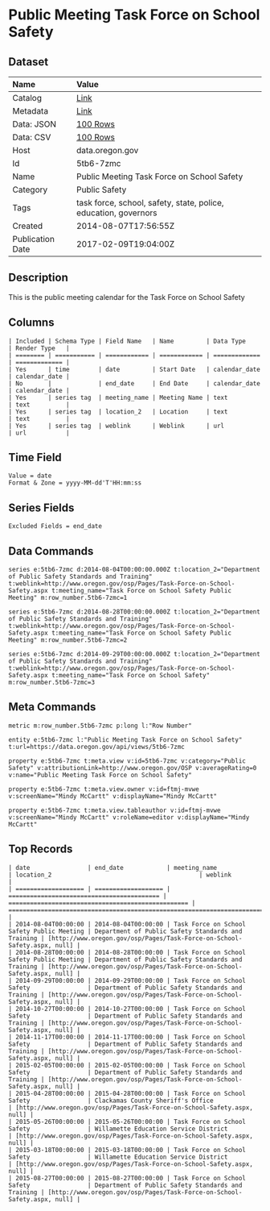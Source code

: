 # Public Meeting Task Force on School Safety

## Dataset

| Name | Value |
| :--- | :---- |
| Catalog | [Link](https://catalog.data.gov/dataset/public-meeting-task-force-on-school-safety-acbb3) |
| Metadata | [Link](https://data.oregon.gov/api/views/5tb6-7zmc) |
| Data: JSON | [100 Rows](https://data.oregon.gov/api/views/5tb6-7zmc/rows.json?max_rows=100) |
| Data: CSV | [100 Rows](https://data.oregon.gov/api/views/5tb6-7zmc/rows.csv?max_rows=100) |
| Host | data.oregon.gov |
| Id | 5tb6-7zmc |
| Name | Public Meeting Task Force on School Safety |
| Category | Public Safety |
| Tags | task force, school, safety, state, police, education, governors |
| Created | 2014-08-07T17:56:55Z |
| Publication Date | 2017-02-09T19:04:00Z |

## Description

This is the public meeting calendar for the Task Force on School Safety

## Columns

```ls
| Included | Schema Type | Field Name   | Name         | Data Type     | Render Type   |
| ======== | =========== | ============ | ============ | ============= | ============= |
| Yes      | time        | date         | Start Date   | calendar_date | calendar_date |
| No       |             | end_date     | End Date     | calendar_date | calendar_date |
| Yes      | series tag  | meeting_name | Meeting Name | text          | text          |
| Yes      | series tag  | location_2   | Location     | text          | text          |
| Yes      | series tag  | weblink      | Weblink      | url           | url           |
```

## Time Field

```ls
Value = date
Format & Zone = yyyy-MM-dd'T'HH:mm:ss
```

## Series Fields

```ls
Excluded Fields = end_date
```

## Data Commands

```ls
series e:5tb6-7zmc d:2014-08-04T00:00:00.000Z t:location_2="Department of Public Safety Standards and Training" t:weblink=http://www.oregon.gov/osp/Pages/Task-Force-on-School-Safety.aspx t:meeting_name="Task Force on School Safety Public Meeting" m:row_number.5tb6-7zmc=1

series e:5tb6-7zmc d:2014-08-28T00:00:00.000Z t:location_2="Department of Public Safety Standards and Training" t:weblink=http://www.oregon.gov/osp/Pages/Task-Force-on-School-Safety.aspx t:meeting_name="Task Force on School Safety Public Meeting" m:row_number.5tb6-7zmc=2

series e:5tb6-7zmc d:2014-09-29T00:00:00.000Z t:location_2="Department of Public Safety Standards and Training" t:weblink=http://www.oregon.gov/osp/Pages/Task-Force-on-School-Safety.aspx t:meeting_name="Task Force on School Safety" m:row_number.5tb6-7zmc=3
```

## Meta Commands

```ls
metric m:row_number.5tb6-7zmc p:long l:"Row Number"

entity e:5tb6-7zmc l:"Public Meeting Task Force on School Safety" t:url=https://data.oregon.gov/api/views/5tb6-7zmc

property e:5tb6-7zmc t:meta.view v:id=5tb6-7zmc v:category="Public Safety" v:attributionLink=http://www.oregon.gov/OSP v:averageRating=0 v:name="Public Meeting Task Force on School Safety"

property e:5tb6-7zmc t:meta.view.owner v:id=ftmj-mvwe v:screenName="Mindy McCartt" v:displayName="Mindy McCartt"

property e:5tb6-7zmc t:meta.view.tableauthor v:id=ftmj-mvwe v:screenName="Mindy McCartt" v:roleName=editor v:displayName="Mindy McCartt"
```

## Top Records

```ls
| date                | end_date            | meeting_name                               | location_2                                         | weblink                                                                  | 
| =================== | =================== | ========================================== | ================================================== | ======================================================================== | 
| 2014-08-04T00:00:00 | 2014-08-04T00:00:00 | Task Force on School Safety Public Meeting | Department of Public Safety Standards and Training | [http://www.oregon.gov/osp/Pages/Task-Force-on-School-Safety.aspx, null] | 
| 2014-08-28T00:00:00 | 2014-08-28T00:00:00 | Task Force on School Safety Public Meeting | Department of Public Safety Standards and Training | [http://www.oregon.gov/osp/Pages/Task-Force-on-School-Safety.aspx, null] | 
| 2014-09-29T00:00:00 | 2014-09-29T00:00:00 | Task Force on School Safety                | Department of Public Safety Standards and Training | [http://www.oregon.gov/osp/Pages/Task-Force-on-School-Safety.aspx, null] | 
| 2014-10-27T00:00:00 | 2014-10-27T00:00:00 | Task Force on School Safety                | Department of Public Safety Standards and Training | [http://www.oregon.gov/osp/Pages/Task-Force-on-School-Safety.aspx, null] | 
| 2014-11-17T00:00:00 | 2014-11-17T00:00:00 | Task Force on School Safety                | Department of Public Safety Standards and Training | [http://www.oregon.gov/osp/Pages/Task-Force-on-School-Safety.aspx, null] | 
| 2015-02-05T00:00:00 | 2015-02-05T00:00:00 | Task Force on School Safety                | Department of Public Safety Standards and Training | [http://www.oregon.gov/osp/Pages/Task-Force-on-School-Safety.aspx, null] | 
| 2015-04-28T00:00:00 | 2015-04-28T00:00:00 | Task Force on School Safety                | Clackamas County Sheriff's Office                  | [http://www.oregon.gov/osp/Pages/Task-Force-on-School-Safety.aspx, null] | 
| 2015-05-26T00:00:00 | 2015-05-26T00:00:00 | Task Force on School Safety                | Willamette Education Service District              | [http://www.oregon.gov/osp/Pages/Task-Force-on-School-Safety.aspx, null] | 
| 2015-03-18T00:00:00 | 2015-03-18T00:00:00 | Task Force on School Safety                | Willamette Education Service District              | [http://www.oregon.gov/osp/Pages/Task-Force-on-School-Safety.aspx, null] | 
| 2015-08-27T00:00:00 | 2015-08-27T00:00:00 | Task Force on School Safety                | Department of Public Safety Standards and Training | [http://www.oregon.gov/osp/Pages/Task-Force-on-School-Safety.aspx, null] | 
```